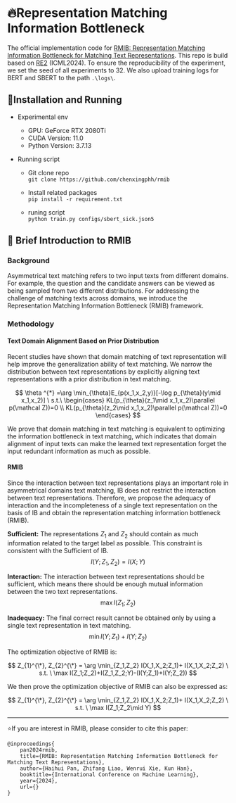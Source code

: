 # 🔥Representation Matching Information Bottleneck
The official implementation code for [RMIB: Representation Matching Information Bottleneck for Matching Text Representations](). This repo is build based on [RE2](https://github.com/alibaba-edu/simple-effective-text-matching-pytorch) (ICML2024). To ensure the reproducibility of the experiment, we set the seed of all experiments to 32. We also upload training logs for BERT and SBERT to the path `.\logs\`.

## 🚗Installation and Running

* Experimental env
  * GPU: GeForce RTX 2080Ti
  * CUDA Version: 11.0
  * Python Version: 3.7.13 

* Running script
  * Git clone repo </br>
    `git clone https://github.com/chenxingphh/rmib`
    
  * Install related packages </br>
   `pip install -r requirement.txt`

  * runing script </br>
    `python train.py configs/sbert_sick.json5`

## 🚀 Brief Introduction to RMIB

### Background

Asymmetrical text matching refers to two input texts from different domains. For example, the question and the candidate answers can be viewed as being sampled from two different distributions. For addressing the challenge of matching texts across domains, we introduce the Representation Matching Information Bottleneck (RMIB) framework. 

### Methodology

#### Text Domain Alignment Based on Prior Distribution 

Recent studies have shown that domain matching of text representation will help improve the generalization ability of text matching.  We narrow the distribution between text representations by explicitly aligning text representations with a prior distribution in text matching. 

$$
\theta ^{*} =\arg \min_{\theta}E_{p(x_1,x_2,y)}[-\log p_{\theta}(y\mid x_1,x_2)] \ s.t.\ \begin{cases}
KL(p_{\theta}(z_1\mid x_1,x_2)\parallel p(\mathcal Z))=0  \\
KL(p_{\theta}(z_2\mid x_1,x_2)\parallel p(\mathcal Z))=0
\end{cases}
$$

We prove that domain matching in text matching is equivalent to optimizing the information bottleneck in text matching, which indicates that domain alignment of input texts can make the learned text representation forget the input redundant information as much as possible. 

#### RMIB

Since the interaction between text representations plays an important role in asymmetrical domains text matching, IB does not restrict the interaction between text representations. Therefore, we propose the adequacy of interaction and the incompleteness of a single text representation on the basis of IB and obtain the representation matching information bottleneck (RMIB).

**Sufficient:** The representations $Z_1$ and $Z_2$ should contain as much information related to the target label as possible. This constraint is consistent with the Sufficient of IB.
$$I(Y;Z_1,Z_2)=I(X;Y)$$

**Interaction:** The interaction between text representations should be sufficient, which means there should be enough mutual information between the two text representations.
$$\max I(Z_1; Z_2)$$

**Inadequacy:** The final correct result cannot be obtained only by using a single text representation in text matching.
$$\min I(Y; Z_1) + I(Y; Z_2)$$

The optimization objective of RMIB is:

$$
Z_{1}^{\*}, Z_{2}^{\*} =  \arg \min_{Z_1,Z_2}  I(X_1,X_2;Z_1)+ I(X_1,X_2;Z_2) \ s.t. \ \max I(Z_1;Z_2)+I(Z_1,Z_2;Y)-(I(Y;Z_1)+I(Y;Z_2)) 
$$

We then prove the optimization objective of RMIB can also be expressed as:

$$
Z_{1}^{\*}, Z_{2}^{\*} =  \arg \min_{Z_1,Z_2}  I(X_1,X_2;Z_1)+ I(X_1,X_2;Z_2) \ s.t. \ \max I(Z_1;Z_2\mid Y)
$$

***

⭐If you are interest in RMIB, please consider to cite this paper:
```
@inproceedings{
    pan2024rmib,
    title={RMIB: Representation Matching Information Bottleneck for Matching Text Representations},
    author={Haihui Pan, Zhifang Liao, Wenrui Xie, Kun Han},
    booktitle={International Conference on Machine Learning},
    year={2024},
    url={}
}
```

